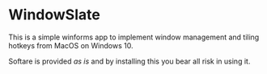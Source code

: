 # WindowSlate

This is a simple winforms app to implement window management and tiling hotkeys from MacOS on Windows 10.

Softare is provided _as is_ and by installing this you bear all risk in using it.
